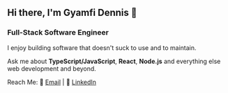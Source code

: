 ## Hi there, I'm Gyamfi Dennis 👋

### Full-Stack Software Engineer 

I enjoy building software that doesn't suck to use and to maintain. 

Ask me about **TypeScript/JavaScript**, **React**, **Node.js** and everything else web development and beyond. 



 Reach Me:  👔 [Email](mailto:gyamfidennist@gmail.com)   |   📧 [LinkedIn](https://linkedin.com/in/gyamfidennist)

